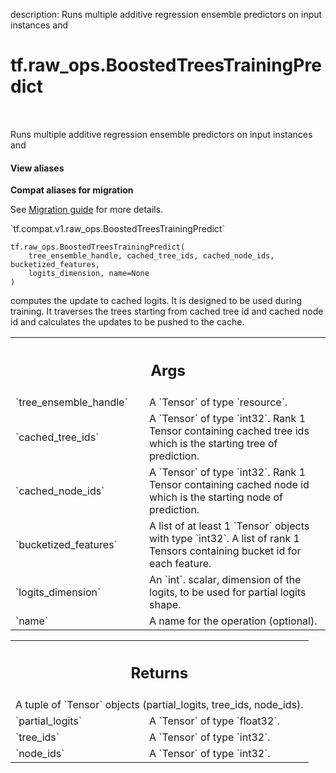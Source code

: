 description: Runs multiple additive regression ensemble predictors on input instances and

<div itemscope itemtype="http://developers.google.com/ReferenceObject">
<meta itemprop="name" content="tf.raw_ops.BoostedTreesTrainingPredict" />
<meta itemprop="path" content="Stable" />
</div>

# tf.raw_ops.BoostedTreesTrainingPredict

<!-- Insert buttons and diff -->

<table class="tfo-notebook-buttons tfo-api nocontent" align="left">

</table>



Runs multiple additive regression ensemble predictors on input instances and

<section class="expandable">
  <h4 class="showalways">View aliases</h4>
  <p>
<b>Compat aliases for migration</b>
<p>See
<a href="https://www.tensorflow.org/guide/migrate">Migration guide</a> for
more details.</p>
<p>`tf.compat.v1.raw_ops.BoostedTreesTrainingPredict`</p>
</p>
</section>

<pre class="devsite-click-to-copy prettyprint lang-py tfo-signature-link">
<code>tf.raw_ops.BoostedTreesTrainingPredict(
    tree_ensemble_handle, cached_tree_ids, cached_node_ids, bucketized_features,
    logits_dimension, name=None
)
</code></pre>



<!-- Placeholder for "Used in" -->

computes the update to cached logits. It is designed to be used during training.
It traverses the trees starting from cached tree id and cached node id and
calculates the updates to be pushed to the cache.

<!-- Tabular view -->
 <table class="responsive fixed orange">
<colgroup><col width="214px"><col></colgroup>
<tr><th colspan="2"><h2 class="add-link">Args</h2></th></tr>

<tr>
<td>
`tree_ensemble_handle`
</td>
<td>
A `Tensor` of type `resource`.
</td>
</tr><tr>
<td>
`cached_tree_ids`
</td>
<td>
A `Tensor` of type `int32`.
Rank 1 Tensor containing cached tree ids which is the starting
tree of prediction.
</td>
</tr><tr>
<td>
`cached_node_ids`
</td>
<td>
A `Tensor` of type `int32`.
Rank 1 Tensor containing cached node id which is the starting
node of prediction.
</td>
</tr><tr>
<td>
`bucketized_features`
</td>
<td>
A list of at least 1 `Tensor` objects with type `int32`.
A list of rank 1 Tensors containing bucket id for each
feature.
</td>
</tr><tr>
<td>
`logits_dimension`
</td>
<td>
An `int`.
scalar, dimension of the logits, to be used for partial logits
shape.
</td>
</tr><tr>
<td>
`name`
</td>
<td>
A name for the operation (optional).
</td>
</tr>
</table>



<!-- Tabular view -->
 <table class="responsive fixed orange">
<colgroup><col width="214px"><col></colgroup>
<tr><th colspan="2"><h2 class="add-link">Returns</h2></th></tr>
<tr class="alt">
<td colspan="2">
A tuple of `Tensor` objects (partial_logits, tree_ids, node_ids).
</td>
</tr>
<tr>
<td>
`partial_logits`
</td>
<td>
A `Tensor` of type `float32`.
</td>
</tr><tr>
<td>
`tree_ids`
</td>
<td>
A `Tensor` of type `int32`.
</td>
</tr><tr>
<td>
`node_ids`
</td>
<td>
A `Tensor` of type `int32`.
</td>
</tr>
</table>

